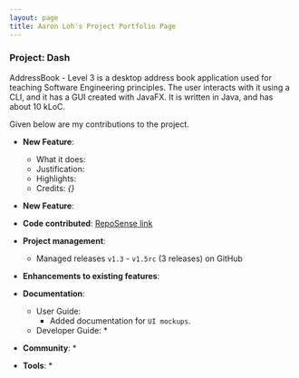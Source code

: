 ```yaml
---
layout: page
title: Aaron Loh's Project Portfolio Page
---
```


### Project: Dash

AddressBook - Level 3 is a desktop address book application used for teaching Software Engineering principles. The user interacts with it using a CLI, and it has a GUI created with JavaFX. It is written in Java, and has about 10 kLoC.

Given below are my contributions to the project.

* **New Feature**:
  * What it does:
  * Justification:
  * Highlights:
  * Credits: *{}*

* **New Feature**:

* **Code contributed**: [RepoSense link]()

* **Project management**:
  * Managed releases `v1.3` - `v1.5rc` (3 releases) on GitHub

* **Enhancements to existing features**:


* **Documentation**:
  * User Guide:
    * Added documentation for `UI mockups`.
  * Developer Guide:
    *

* **Community**:
  *

* **Tools**:
  *

